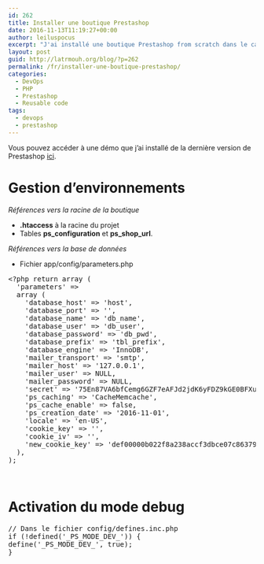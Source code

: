 ```yaml
---
id: 262
title: Installer une boutique Prestashop
date: 2016-11-13T11:19:27+00:00
author: leiluspocus
excerpt: "J'ai installé une boutique Prestashop from scratch dans le cadre d'un projet. Voici un petit débrief de mon expérience."
layout: post
guid: http://latrmouh.org/blog/?p=262
permalink: /fr/installer-une-boutique-prestashop/
categories:
  - DevOps
  - PHP
  - Prestashop
  - Reusable code
tags:
  - devops
  - prestashop
---
```

Vous pouvez accéder à une démo que j&rsquo;ai installé de la dernière version de Prestashop [ici](http://latrmouh.org/prestashop).

# Gestion d&rsquo;environnements

_Références vers la racine de la boutique_

  * **.htaccess** à la racine du projet
  * Tables **ps_configuration** et **ps\_shop\_url**.

_Références vers la base de données_

  * Fichier app/config/parameters.php

<pre class="EnlighterJSRAW" data-enlighter-language="php">&lt;?php return array (
  'parameters' =&gt; 
  array (
    'database_host' =&gt; 'host',
    'database_port' =&gt; '',
    'database_name' =&gt; 'db_name',
    'database_user' =&gt; 'db_user',
    'database_password' =&gt; 'db_pwd',
    'database_prefix' =&gt; 'tbl_prefix',
    'database_engine' =&gt; 'InnoDB',
    'mailer_transport' =&gt; 'smtp',
    'mailer_host' =&gt; '127.0.0.1',
    'mailer_user' =&gt; NULL,
    'mailer_password' =&gt; NULL,
    'secret' =&gt; '75En87VA6bfCemg6GZF7eAFJd2jdK6yFDZ9kGE0BFXuHdAyzID1z7W7d',
    'ps_caching' =&gt; 'CacheMemcache',
    'ps_cache_enable' =&gt; false,
    'ps_creation_date' =&gt; '2016-11-01',
    'locale' =&gt; 'en-US',
    'cookie_key' =&gt; '',
    'cookie_iv' =&gt; '',
    'new_cookie_key' =&gt; 'def00000b022f8a238accf3dbce07c8637935009e0a5ea637e8d1611e06d0ce97edf93af5cf40871d560287eef4990de0801a01df04fbb002184c3e8804d73939d2720e8',
  ),
);</pre>

&nbsp;

# Activation du mode debug

<pre class="EnlighterJSRAW" data-enlighter-language="null">// Dans le fichier config/defines.inc.php
if (!defined('_PS_MODE_DEV_')) {
define('_PS_MODE_DEV_', true);
}
</pre>

&nbsp;

<!-- AddThis Advanced Settings generic via filter on the_content -->

<!-- AddThis Share Buttons generic via filter on the_content -->